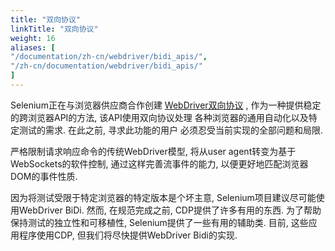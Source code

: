 ```yaml
---
title: "双向协议"
linkTitle: "双向协议"
weight: 16
aliases: [
"/documentation/zh-cn/webdriver/bidi_apis/",
"/zh-cn/documentation/webdriver/bidi_apis/"
]
---
```


Selenium正在与浏览器供应商合作创建
[WebDriver双向协议](https://w3c.github.io/webdriver-bidi/) ,
作为一种提供稳定的跨浏览器API的方法,
该API使用双向协议处理
各种浏览器的通用自动化以及特定测试的需求.
在此之前, 寻求此功能的用户
必须忍受当前实现的全部问题和局限.


严格限制请求响应命令的传统WebDriver模型, 
将从user agent转变为基于WebSockets的软件控制, 
通过这样完善流事件的能力, 
以便更好地匹配浏览器DOM的事件性质.

因为将测试受限于特定浏览器的特定版本是个坏主意, 
Selenium项目建议尽可能使用WebDriver BiDi.
然而, 在规范完成之前, CDP提供了许多有用的东西.
为了帮助保持测试的独立性和可移植性, 
Selenium提供了一些有用的辅助类.
目前, 这些应用程序使用CDP, 
但我们将尽快提供WebDriver Bidi的实现.